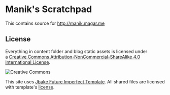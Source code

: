 # Manik's Scratchpad

This contains source for http://manik.magar.me

## License

Everything in content folder and blog static assets is licensed under a [Creative Commons Attribution-NonCommercial-ShareAlike 4.0 International License](http://creativecommons.org/licenses/by-nc-sa/4.0/).

![Creative Commons](https://i.creativecommons.org/l/by-nc-sa/4.0/80x15.png)

This site uses [Jbake Future Imperfect Template](https://github.com/manikmagar/jbake-future-imperfect-template). All shared files are licensed with template's [license](https://github.com/manikmagar/jbake-future-imperfect-template/blob/master/LICENSE).
